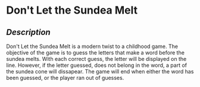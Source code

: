 # **Don't Let the Sundea Melt** 

## ***Description***
Don't Let the Sundea Melt is a modern twist to a childhood game. The objective of the game is to guess the letters that make a word before the sundea melts. With each correct guess, the letter will be displayed on the line. However, if the letter guessed, does not belong in the word, a part of the sundea cone will dissapear. The game will end when either the word has been guessed, or the player ran out of guesses. 
